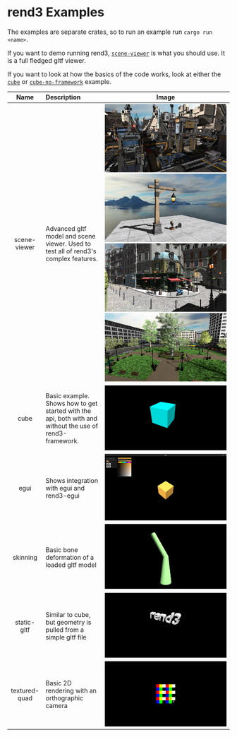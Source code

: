 # rend3 Examples

The examples are separate crates, so to run an example run `cargo run <name>`.

If you want to demo running rend3, [`scene-viewer`](scene-viewer) is what you should use. It is a full fledged gltf viewer.

If you want to look at how the basics of the code works, look at either the [`cube`](cube) or [`cube-no-framework`](cube-no-framework) example.

| Name                | Description | Image |
|:-------------------:|:------------|-------|
| scene-viewer        | Advanced gltf model and scene viewer. Used to test all of rend3's complex features. | ![](src/scene_viewer/scifi-base.jpg) ![](src/scene_viewer/screenshot.jpg) ![](src/scene_viewer/bistro.jpg) ![](src/scene_viewer/emerald-square.jpg) |
| cube                | Basic example. Shows how to get started with the api, both with and without the use of rend3-framework. | ![](src/cube/screenshot.png) |
| egui                | Shows integration with egui and rend3-egui | ![](src/egui/screenshot.png) |
| skinning            | Basic bone deformation of a loaded gltf model | ![](src/skinning/screenshot.png) |
| static-gltf         | Similar to cube, but geometry is pulled from a simple gltf file | ![](src/static_gltf/screenshot.png) |
| textured-quad       | Basic 2D rendering with an orthographic camera | ![](src/textured_quad/screenshot.png) |

